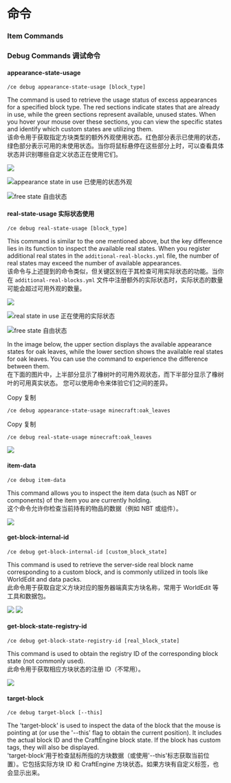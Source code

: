 # 命令

### Item Commands <a href="#item-commands" id="item-commands"></a>

### Debug Commands 调试命令 <a href="#debug-commands" id="debug-commands"></a>

#### appearance-state-usage <a href="#appearance-state-usage" id="appearance-state-usage"></a>

`/ce debug appearance-state-usage [block_type]`

The command is used to retrieve the usage status of excess appearances for a specified block type. The red sections indicate states that are already in use, while the green sections represent available, unused states. When you hover your mouse over these sections, you can view the specific states and identify which custom states are utilizing them.\
该命令用于获取指定方块类型的额外外观使用状态。红色部分表示已使用的状态，绿色部分表示可用的未使用状态。当你将鼠标悬停在这些部分上时，可以查看具体状态并识别哪些自定义状态正在使用它们。

![](https://mo-mi.gitbook.io/~gitbook/image?url=https%3A%2F%2Fcontent.gitbook.com%2Fcontent%2FOgvQ1fEJPROp7131PPlK%2Fblobs%2FZsqvpYSQpt2o4uhDUE3C%2Fimage.png\&width=768\&dpr=4\&quality=100\&sign=8e6e37eb\&sv=2)

![](https://mo-mi.gitbook.io/~gitbook/image?url=https%3A%2F%2Fcontent.gitbook.com%2Fcontent%2FOgvQ1fEJPROp7131PPlK%2Fblobs%2FkMmfb8UeeAhOKASNSMx5%2Fimage.png\&width=768\&dpr=4\&quality=100\&sign=44906d4e\&sv=2)appearance state in use 已使用的状态外观

![](https://mo-mi.gitbook.io/~gitbook/image?url=https%3A%2F%2Fcontent.gitbook.com%2Fcontent%2FOgvQ1fEJPROp7131PPlK%2Fblobs%2FblSWDyawRrCQDbXhfvGB%2Fimage.png\&width=768\&dpr=4\&quality=100\&sign=6bb17a34\&sv=2)free state 自由状态

#### real-state-usage 实际状态使用 <a href="#real-state-usage" id="real-state-usage"></a>

`/ce debug real-state-usage [block_type]`

This command is similar to the one mentioned above, but the key difference lies in its function to inspect the available real states. When you register additional real states in the `additional-real-blocks.yml` file, the number of real states may exceed the number of available appearances.\
该命令与上述提到的命令类似，但关键区别在于其检查可用实际状态的功能。当你在 `additional-real-blocks.yml` 文件中注册额外的实际状态时，实际状态的数量可能会超过可用外观的数量。

![](https://mo-mi.gitbook.io/~gitbook/image?url=https%3A%2F%2Fcontent.gitbook.com%2Fcontent%2FOgvQ1fEJPROp7131PPlK%2Fblobs%2FDXynVOE87LdmEvt821of%2Fimage.png\&width=768\&dpr=4\&quality=100\&sign=73f90a12\&sv=2)

![](https://mo-mi.gitbook.io/~gitbook/image?url=https%3A%2F%2Fcontent.gitbook.com%2Fcontent%2FOgvQ1fEJPROp7131PPlK%2Fblobs%2FKD4bwQJMH8vYjvQnr8M2%2Fimage.png\&width=768\&dpr=4\&quality=100\&sign=6fb0443f\&sv=2)real state in use 正在使用的实际状态

![](https://mo-mi.gitbook.io/~gitbook/image?url=https%3A%2F%2Fcontent.gitbook.com%2Fcontent%2FOgvQ1fEJPROp7131PPlK%2Fblobs%2FtI4QxOAKRLBDLgZgQ4cQ%2Fimage.png\&width=768\&dpr=4\&quality=100\&sign=ed567b82\&sv=2)free state 自由状态

In the image below, the upper section displays the available appearance states for oak leaves, while the lower section shows the available real states for oak leaves. You can use the command to experience the difference between them.\
在下面的图片中，上半部分显示了橡树叶的可用外观状态，而下半部分显示了橡树叶的可用真实状态。 您可以使用命令来体验它们之间的差异。

Copy 复制

```
/ce debug appearance-state-usage minecraft:oak_leaves
```

Copy 复制

```
/ce debug real-state-usage minecraft:oak_leaves
```

![](https://mo-mi.gitbook.io/~gitbook/image?url=https%3A%2F%2Fcontent.gitbook.com%2Fcontent%2FOgvQ1fEJPROp7131PPlK%2Fblobs%2F1In5q6KSkwz62u0nsEvh%2Fimage.png\&width=768\&dpr=4\&quality=100\&sign=b0ce7d95\&sv=2)

#### item-data <a href="#item-data" id="item-data"></a>

`/ce debug item-data`

This command allows you to inspect the item data (such as NBT or components) of the item you are currently holding.\
这个命令允许你检查当前持有的物品的数据（例如 NBT 或组件）。

![](https://mo-mi.gitbook.io/~gitbook/image?url=https%3A%2F%2Fcontent.gitbook.com%2Fcontent%2FOgvQ1fEJPROp7131PPlK%2Fblobs%2FaPpHMG3j3evHchOBYGia%2Fimage.png\&width=768\&dpr=4\&quality=100\&sign=719501a\&sv=2)

#### get-block-internal-id <a href="#get-block-internal-id" id="get-block-internal-id"></a>

`/ce debug get-block-internal-id [custom_block_state]`

This command is used to retrieve the server-side real block name corresponding to a custom block, and is commonly utilized in tools like WorldEdit and data packs.\
此命令用于获取自定义方块对应的服务器端真实方块名称，常用于 WorldEdit 等工具和数据包。

![](https://mo-mi.gitbook.io/~gitbook/image?url=https%3A%2F%2Fcontent.gitbook.com%2Fcontent%2FOgvQ1fEJPROp7131PPlK%2Fblobs%2FXQUPusg2dgKs7uOSvab5%2Fimage.png\&width=768\&dpr=4\&quality=100\&sign=5095746a\&sv=2) ![](https://mo-mi.gitbook.io/~gitbook/image?url=https%3A%2F%2Fcontent.gitbook.com%2Fcontent%2FOgvQ1fEJPROp7131PPlK%2Fblobs%2FW7IlQqRjFAGLxMvYl5Fu%2Fimage.png\&width=768\&dpr=4\&quality=100\&sign=a1d201fb\&sv=2)

#### get-block-state-registry-id <a href="#get-block-state-registry-id" id="get-block-state-registry-id"></a>

`/ce debug get-block-state-registry-id [real_block_state]`

This command is used to obtain the registry ID of the corresponding block state (not commonly used).\
此命令用于获取相应方块状态的注册 ID（不常用）。

![](https://mo-mi.gitbook.io/~gitbook/image?url=https%3A%2F%2Fcontent.gitbook.com%2Fcontent%2FOgvQ1fEJPROp7131PPlK%2Fblobs%2Fb52WtGRjXNVDwqVG2yJc%2Fimage.png\&width=768\&dpr=4\&quality=100\&sign=71d5a622\&sv=2)

#### target-block <a href="#target-block" id="target-block"></a>

`/ce debug target-block [--this]`

The 'target-block' is used to inspect the data of the block that the mouse is pointing at (or use the '--this' flag to obtain the current position). It includes the actual block ID and the CraftEngine block state. If the block has custom tags, they will also be displayed.\
'target-block'用于检查鼠标所指的方块数据（或使用'--this'标志获取当前位置）。它包括实际方块 ID 和 CraftEngine 方块状态。如果方块有自定义标签，也会显示出来。
